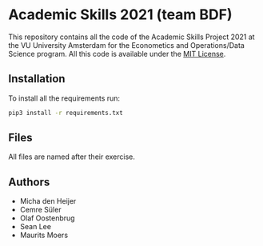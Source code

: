 # Academic Skills 2021 (team BDF)

This repository contains all the code of the Academic Skills Project 2021 at the VU University Amsterdam for the Econometics and Operations/Data Science program. All this code is available under the [MIT License](LICENSE). 

## Installation

To install all the requirements run:

```bash
pip3 install -r requirements.txt
```

## Files

All files are named after their exercise.

## Authors

- Micha den Heijer
- Cemre Süler
- Olaf Oostenbrug
- Sean Lee
- Maurits Moers
